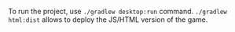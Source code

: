 To run the project, use `./gradlew desktop:run` command. `./gradlew html:dist` allows to deploy the JS/HTML version of the game.

